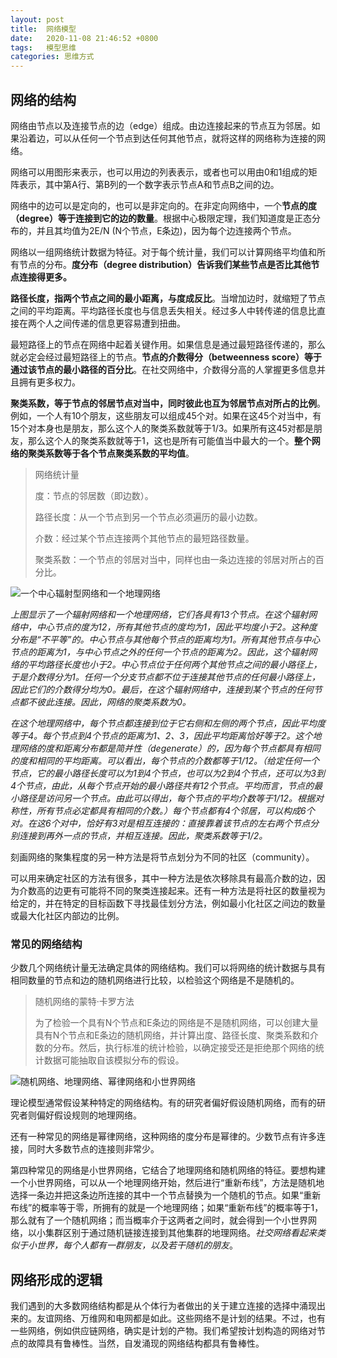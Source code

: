 ```yaml
---
layout: post
title:  网络模型
date:   2020-11-08 21:46:52 +0800
tags:   模型思维
categories: 思维方式
---
```


## 网络的结构

网络由节点以及连接节点的边（edge）组成。由边连接起来的节点互为邻居。如果沿着边，可以从任何一个节点到达任何其他节点，就将这样的网络称为连接的网络。

网络可以用图形来表示，也可以用边的列表表示，或者也可以用由0和1组成的矩阵表示，其中第A行、第B列的一个数字表示节点A和节点B之间的边。

网络中的边可以是定向的，也可以是非定向的。在非定向网络中，一个**节点的度（degree）等于连接到它的边的数量**。根据中心极限定理，我们知道度是正态分布的，并且其均值为2E/N (N个节点，E条边)，因为每个边连接两个节点。

网络以一组网络统计数据为特征。对于每个统计量，我们可以计算网络平均值和所有节点的分布。**度分布（degree distribution）告诉我们某些节点是否比其他节点连接得更多。**

**路径长度，指两个节点之间的最小距离，与度成反比**。当增加边时，就缩短了节点之间的平均距离。平均路径长度也与信息丢失相关。经过多人中转传递的信息比直接在两个人之间传递的信息更容易遭到扭曲。

最短路径上的节点在网络中起着关键作用。如果信息是通过最短路径传递的，那么就必定会经过最短路径上的节点。**节点的介数得分（betweenness score）等于通过该节点的最小路径的百分比**。在社交网络中，介数得分高的人掌握更多信息并且拥有更多权力。

**聚类系数，等于节点的邻居节点对当中，同时彼此也互为邻居节点对所占的比例**。例如，一个人有10个朋友，这些朋友可以组成45个对。如果在这45个对当中，有15个对本身也是朋友，那么这个人的聚类系数就等于1/3。如果所有这45对都是朋友，那么这个人的聚类系数就等于1，这也是所有可能值当中最大的一个。**整个网络的聚类系数等于各个节点聚类系数的平均值**。


>网络统计量
>
>度：节点的邻居数（即边数）。
>
>路径长度：从一个节点到另一个节点必须遍历的最小边数。
>
>介数：经过某个节点连接两个其他节点的最短路径数量。
>
>聚类系数：一个节点的邻居对当中，同样也由一条边连接的邻居对所占的百分比。


![一个中心辐射型网络和一个地理网络](https://github.com/zzyang/zzyang.github.io/blob/master/_posts/pic/00086.jpeg?raw=true)

<i>

上图显示了一个辐射网络和一个地理网络，它们各具有13个节点。在这个辐射网络中，中心节点的度为12，所有其他节点的度均为1，因此平均度小于2。这种度分布是“不平等”的。中心节点与其他每个节点的距离均为1。所有其他节点与中心节点的距离为1，与中心节点之外的任何一个节点的距离为2。因此，这个辐射网络的平均路径长度也小于2。中心节点位于任何两个其他节点之间的最小路径上，于是介数得分为1。任何一个分支节点都不位于连接其他节点的任何最小路径上，因此它们的介数得分均为0。最后，在这个辐射网络中，连接到某个节点的任何节点都不彼此连接。因此，网络的聚类系数为0。

在这个地理网络中，每个节点都连接到位于它右侧和左侧的两个节点，因此平均度等于4。每个节点到4个节点的距离为1、2、3，因此平均距离恰好等于2。这个地理网络的度和距离分布都是简并性（degenerate）的，因为每个节点都具有相同的度和相同的平均距离。可以看出，每个节点的介数都等于1/12。（给定任何一个节点，它的最小路径长度可以为1到4个节点，也可以为2到4个节点，还可以为3到4个节点，由此，从每个节点开始的最小路径共有12个节点。平均而言，节点的最小路径是访问另一个节点。由此可以得出，每个节点的平均介数等于1/12。根据对称性，所有节点必定都具有相同的介数。）每个节点都有4个邻居，可以构成6个对。在这6个对中，恰好有3对是相互连接的：直接靠着该节点的左右两个节点分别连接到再外一点的节点，并相互连接。因此，聚类系数等于1/2。
</i>

刻画网络的聚集程度的另一种方法是将节点划分为不同的社区（community）。

可以用来确定社区的方法有很多，其中一种方法是依次移除具有最高介数的边，因为介数高的边更有可能将不同的聚类连接起来。还有一种方法是将社区的数量视为给定的，并在特定的目标函数下寻找最佳划分方法，例如最小化社区之间边的数量或最大化社区内部边的比例。

### 常见的网络结构

少数几个网络统计量无法确定具体的网络结构。我们可以将网络的统计数据与具有相同数量的节点和边的随机网络进行比较，以检验这个网络是不是随机的。

> 随机网络的蒙特·卡罗方法
> 
> 为了检验一个具有N个节点和E条边的网络是不是随机网络，可以创建大量具有N个节点和E条边的随机网络，并计算出度、路径长度、聚类系数和介数的分布。然后，执行标准的统计检验，以确定接受还是拒绝那个网络的统计数据可能抽取自该模拟分布的假设。


![随机网络、地理网络、幂律网络和小世界网络](https://github.com/zzyang/zzyang.github.io/blob/master/_posts/pic/00088.jpeg?raw=true)

理论模型通常假设某种特定的网络结构。有的研究者偏好假设随机网络，而有的研究者则偏好假设规则的地理网络。

还有一种常见的网络是幂律网络，这种网络的度分布是幂律的。少数节点有许多连接，同时大多数节点的连接则非常少。

第四种常见的网络是小世界网络，它结合了地理网络和随机网络的特征。要想构建一个小世界网络，可以从一个地理网络开始，然后进行“重新布线”，方法是随机地选择一条边并把这条边所连接的其中一个节点替换为一个随机的节点。如果“重新布线”的概率等于零，所拥有的就是一个地理网络；如果“重新布线”的概率等于1，那么就有了一个随机网络；而当概率介于这两者之间时，就会得到一个小世界网络，以小集群区别于通过随机链接连接到其他集群的地理网络。*社交网络看起来类似于小世界，每个人都有一群朋友，以及若干随机的朋友*。

## 网络形成的逻辑

我们遇到的大多数网络结构都是从个体行为者做出的关于建立连接的选择中涌现出来的。友谊网络、万维网和电网都是如此。这些网络不是计划的结果。不过，也有一些网络，例如供应链网络，确实是计划的产物。我们希望按计划构造的网络对节点的故障具有鲁棒性。当然，自发涌现的网络结构都具有鲁棒性。